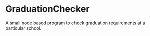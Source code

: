 # GraduationChecker
A small node based program to check graduation requirements at a particular school.
